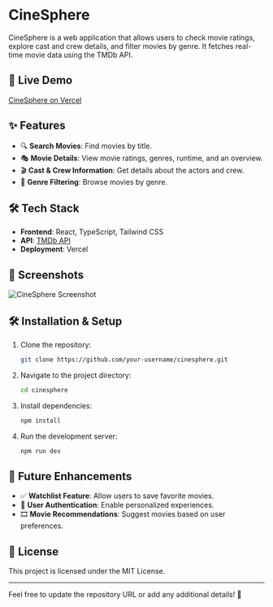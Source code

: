 

# CineSphere

CineSphere is a web application that allows users to check movie ratings, explore cast and crew details, and filter movies by genre. It fetches real-time movie data using the TMDb API.

## 🚀 Live Demo
[CineSphere on Vercel](https://movie-project-seven-chi.vercel.app/)

## ✨ Features
- 🔍 **Search Movies**: Find movies by title.
- 🎭 **Movie Details**: View movie ratings, genres, runtime, and an overview.
- 🎬 **Cast & Crew Information**: Get details about the actors and crew.
- 📌 **Genre Filtering**: Browse movies by genre.

## 🛠 Tech Stack
- **Frontend**: React, TypeScript, Tailwind CSS
- **API**: [TMDb API](https://www.themoviedb.org/documentation/api)
- **Deployment**: Vercel

## 📸 Screenshots
![CineSphere Screenshot](./Screenshot_2025-03-30.png)

## 🛠 Installation & Setup
1. Clone the repository:
   ```bash
   git clone https://github.com/your-username/cinesphere.git
   ```
2. Navigate to the project directory:
   ```bash
   cd cinesphere
   ```
3. Install dependencies:
   ```bash
   npm install
   ```
4. Run the development server:
   ```bash
   npm run dev
   ```

## 🔮 Future Enhancements
- ✅ **Watchlist Feature**: Allow users to save favorite movies.
- 🔐 **User Authentication**: Enable personalized experiences.
- 🎞 **Movie Recommendations**: Suggest movies based on user preferences.

## 📜 License
This project is licensed under the MIT License.

---
Feel free to update the repository URL or add any additional details! 🚀

